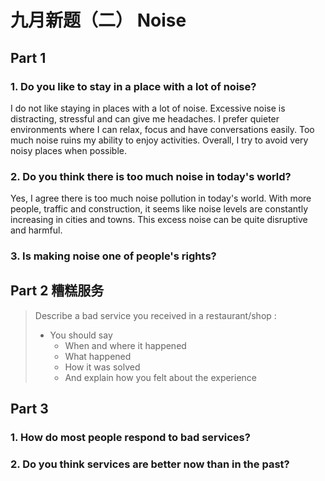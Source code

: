 # 九月新题（二） Noise
## Part 1
### 1. Do you like to stay in a place with a lot of noise? 
I do not like staying in places with a lot of noise. Excessive noise is distracting, stressful and can give me headaches. I prefer quieter environments where I can relax, focus and have conversations easily. Too much noise ruins my ability to enjoy activities. Overall, I try to avoid very noisy places when possible.
### 2. Do you think there is too much noise in today's world? 
Yes, I agree there is too much noise pollution in today's world. With more people, traffic and construction, it seems like noise levels are constantly increasing in cities and towns. This excess noise can be quite disruptive and harmful.
### 3. Is making noise one of people's rights?
## Part 2 糟糕服务

> Describe a bad service you received in a restaurant/shop :
> - You should say
>   - When and where it happened
>   - What happened
>   - How it was solved
>   - And explain how you felt about the experience

## Part 3
### 1. How do most people respond to bad services? 
### 2. Do you think services are better now than in the past?